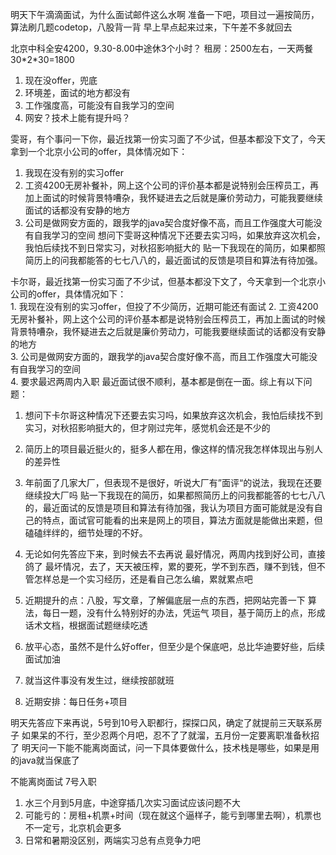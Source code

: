 明天下午滴滴面试，为什么面试邮件这么水啊
准备一下吧，项目过一遍按简历，算法刷几题codetop，八股背一背
早上早点起来过来，下午差不多就回去




北京中科全安4200，9.30-8.00中途休3个小时？
租房：2500左右，一天两餐30\*2\*30=1800
1. 现在没offer，兜底
2. 环境差，面试的地方都没有
3. 工作强度高，可能没有自我学习的空间
4. 网安？技术上能有提升吗？


雯哥，有个事问一下你，最近找第一份实习面了不少试，但基本都没下文了，今天拿到一个北京小公司的offer，具体情况如下：
1. 我现在没有别的实习offer
2. 工资4200无房补餐补，网上这个公司的评价基本都是说特别会压榨员工，再加上面试的时候背景特嘈杂，我怀疑进去之后就是廉价劳动力，可能我要继续面试的话都没有安静的地方
3. 公司是做网安方面的，跟我学的java契合度好像不高，而且工作强度大可能没有自我学习的空间
想问下雯哥这种情况下还要去实习吗，如果放弃这次机会，我怕后续找不到日常实习，对秋招影响挺大的
贴一下我现在的简历，如果都照简历上的问我都能答的七七八八的，最近面试的反馈是项目和算法有待加强。



卡尔哥，最近找第一份实习面了不少试，但基本都没下文了，今天拿到一个北京小公司的offer，具体情况如下：  
1. 我现在没有别的实习offer，但投了不少简历，近期可能还有面试
2. 工资4200无房补餐补，网上这个公司的评价基本都是说特别会压榨员工，再加上面试的时候背景特嘈杂，我怀疑进去之后就是廉价劳动力，可能我要继续面试的话都没有安静的地方  
3. 公司是做网安方面的，跟我学的java契合度好像不高，而且工作强度大可能没有自我学习的空间  
4. 要求最迟两周内入职
最近面试很不顺利，基本都是倒在一面。综上有以下问题：
1. 想问下卡尔哥这种情况下还要去实习吗，如果放弃这次机会，我怕后续找不到实习，对秋招影响挺大的，但才刚过完年，感觉机会还是不少的
2. 简历上的项目最近挺火的，挺多人都在用，像这样的情况我怎样体现出与别人的差异性
3. 年前面了几家大厂，但表现不是很好，听说大厂有”面评“的说法，我现在还要继续投大厂吗
贴一下我现在的简历，如果都照简历上的问我都能答的七七八八的，最近面试的反馈是项目和算法有待加强，我认为项目方面可能就是没有自己的特点，面试官可能看的出来是网上的项目，算法方面就是能做出来题，但磕磕绊绊的，细节处理的不好。



1. 无论如何先答应下来，到时候去不去再说
最好情况，两周内找到好公司，直接鸽了
最坏情况，去了，天天被压榨，累的要死，学不到东西，赚不到钱，但不管怎样总是一个实习经历，还是看自己怎么编，累就累点吧
2. 近期提升的点：八股，写文章，了解偏底层一点的东西，把网站完善一下
				算法，每日一题，没有什么特别好的办法，凭运气
				项目，基于简历上的点，形成话术文档，根据面试题继续吃透
3. 放平心态，虽然不是什么好offer，但至少是个保底吧，总比华迪要好些，后续面试加油
4. 就当这件事没有发生过，继续按部就班
5. 近期安排：每日任务+项目


明天先答应下来再说，5号到10号入职都行，探探口风，确定了就提前三天联系房子
如果呆的不行，至少忍两个月吧，忍不了了就溜，五月份一定要离职准备秋招了
明天问一下能不能离岗面试，问一下具体要做什么，技术栈是哪些，如果是用的java就当保底了

不能离岗面试
7号入职
1. 水三个月到5月底，中途穿插几次实习面试应该问题不大
2. 可能亏的：房租+机票+时间（现在就这个逼样子，能亏到哪里去啊），机票也不一定亏，北京机会更多
3. 日常和暑期没区别，两端实习总有点竞争力吧